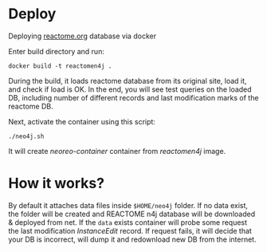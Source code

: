 # Deploy
Deploying [reactome.org](https://reactome.org) database via docker


Enter build directory and run:

`docker build -t reactomen4j .`

During the build, it loads reactome database from its original site, load it, and check if load is OK.
In the end, you will see test queries on the loaded DB, including number of different records and last modification marks of the reactome DB.

Next, activate the container using this script:

`./neo4j.sh`

It will create *neoreo-container* container from *reactomen4j* image.

# How it works?

By default it attaches data files inside `$HOME/neo4j` folder. If no data exist, the folder will be created and REACTOME n4j database will be downloaded & deployed from net. 
If the `data` exists container will probe some request the last modification *InstanceEdit* record. If request fails, it will decide that your DB is incorrect, will dump it and redownload new DB from the internet.
